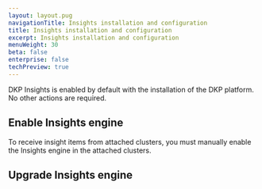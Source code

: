 ```yaml
---
layout: layout.pug
navigationTitle: Insights installation and configuration
title: Insights installation and configuration
excerpt: Insights installation and configuration
menuWeight: 30
beta: false
enterprise: false
techPreview: true
---
```


DKP Insights is enabled by default with the installation of the DKP platform. No other actions are required.

## Enable Insights engine

To receive insight items from attached clusters, you must manually enable the Insights engine in the attached clusters.

<add process>

## Upgrade Insights engine

<add process>
